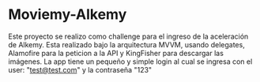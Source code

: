 # Moviemy-Alkemy
Este proyecto se realizo como challenge para el ingreso de la aceleración de Alkemy.
Esta realizado bajo la arquitectura MVVM, usando delegates, Alamofire para la peticion a la API y KingFisher para descargar las imágenes. 
La app tiene un pequeño y simple login al cual se ingresa con el user: "test@test.com" y la contraseña "123"
